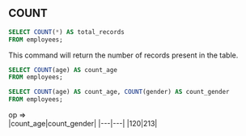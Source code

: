 ## COUNT

```sql
SELECT COUNT(*) AS total_records
FROM employees;
```
This command will return the number of records present in the table.

```sql
SELECT COUNT(age) AS count_age
FROM employees;
```

```sql
SELECT COUNT(age) AS count_age, COUNT(gender) AS count_gender
FROM employees;
```
op =>  
|count_age|count_gender|
|---|---|
|120|213|
